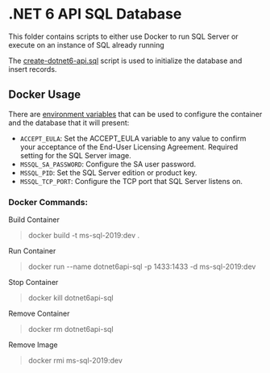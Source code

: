 # .NET 6 API SQL Database

This folder contains scripts to either use Docker to run SQL Server or execute on an instance of SQL already running

The [create-dotnet6-api.sql](./db-scripts/create-dotnet6-api.sql) script is used to initialize the database and insert records.

## Docker Usage

There are [environment variables](https://docs.microsoft.com/en-us/sql/linux/sql-server-linux-configure-environment-variables) that can be used to configure the container and the database that it will present:

-   `ACCEPT_EULA`: Set the ACCEPT_EULA variable to any value to confirm your acceptance of the End-User Licensing Agreement. Required setting for the SQL Server image.
-   `MSSQL_SA_PASSWORD`: Configure the SA user password.
-   `MSSQL_PID`: Set the SQL Server edition or product key.
-   `MSSQL_TCP_PORT`: Configure the TCP port that SQL Server listens on.

### Docker Commands:

Build Container

> docker build -t ms-sql-2019:dev .

Run Container

> docker run --name dotnet6api-sql -p 1433:1433 -d ms-sql-2019:dev

Stop Container

> docker kill dotnet6api-sql

Remove Container

> docker rm dotnet6api-sql

Remove Image

> docker rmi ms-sql-2019:dev
